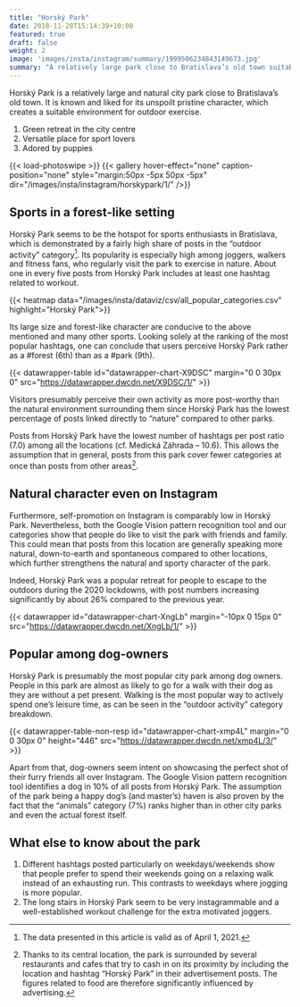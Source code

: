 ```yaml
---
title: "Horský Park"
date: 2018-11-28T15:14:39+10:00
featured: true
draft: false
weight: 2
image: 'images/insta/instagram/summary/1999506234843149673.jpg'
summary: "A relatively large park close to Bratislava’s old town suitable for outdoor exercising"
---
```


Horský Park is a relatively large and natural city park close to Bratislava’s old town. It is known and liked for its unspoilt pristine character, which creates a suitable environment for outdoor exercise.

1. Green retreat in the city centre
2. Versatile place for sport lovers
3. Adored by puppies

{{< load-photoswipe >}}
{{< gallery hover-effect="none" caption-position="none" style="margin:50px -5px 50px -5px" dir="/images/insta/instagram/horskypark/1/" />}}

## Sports in a forest-like setting

Horský Park seems to be the hotspot for sports enthusiasts in Bratislava, which is demonstrated by a fairly high share of posts in the “outdoor activity” category[^2]. Its popularity is especially high among joggers, walkers and fitness fans, who regularly visit the park to exercise in nature. About one in every five posts from Horský Park includes at least one hashtag related to workout.

{{< heatmap data="/images/insta/dataviz/csv/all_popular_categories.csv" highlight="Horský Park">}}

Its large size and forest-like character are conducive to the above mentioned and many other sports. Looking solely at the ranking of the most popular hashtags, one can conclude that users perceive Horský Park rather as a #forest (6th) than as a #park (9th).

{{< datawrapper-table id="datawrapper-chart-X9DSC" margin="0 0 30px 0" src="https://datawrapper.dwcdn.net/X9DSC/1/" >}}

Visitors presumably perceive their own activity as more post-worthy than the natural environment surrounding them since Horský Park has the lowest percentage of posts linked directly to “nature” compared to other parks.

Posts from Horský Park have the lowest number of hashtags per post ratio (7.0) among all the locations (cf. Medická Záhrada – 10.6). This allows the assumption that in general, posts from this park cover fewer categories at once than posts from other areas[^1].

## Natural character even on Instagram

Furthermore, self-promotion on Instagram is comparably low in Horský Park. Nevertheless, both the Google Vision pattern recognition tool and our categories show that people do like to visit the park with friends and family. This could mean that posts from this location are generally speaking more natural, down-to-earth and spontaneous compared to other locations, which further strengthens the natural and sporty character of the park.

Indeed, Horský Park was a popular retreat for people to escape to the outdoors during the 2020 lockdowns, with post numbers increasing significantly by about 26% compared to the previous year.

{{< datawrapper id="datawrapper-chart-XngLb" margin="-10px 0 15px 0" src="https://datawrapper.dwcdn.net/XngLb/1/" >}}

## Popular among dog-owners

Horský Park is presumably the most popular city park among dog owners. People in this park are almost as likely to go for a walk with their dog as they are without a pet present. Walking is the most popular way to actively spend one’s leisure time, as can be seen in the “outdoor activity” category breakdown.

{{< datawrapper-table-non-resp id="datawrapper-chart-xmp4L" margin="0 0 30px 0" height="446" src="https://datawrapper.dwcdn.net/xmp4L/3/" >}}

Apart from that, dog-owners seem intent on showcasing the perfect shot of their furry friends all over Instagram. The Google Vision pattern recognition tool identifies a dog in 10% of all posts from Horský Park. The assumption of the park being a happy dog’s (and master’s) haven is also proven by the fact that the “animals” category (7%) ranks higher than in other city parks and even the actual forest itself.

## What else to know about the park

1. Different hashtags posted particularly on weekdays/weekends show that people prefer to spend their weekends going on a relaxing walk instead of an exhausting run. This contrasts to weekdays where jogging is more popular.
2. The long stairs in Horský Park seem to be very instagrammable and a well-established workout challenge for the extra motivated joggers.

[^1]: Thanks to its central location, the park is surrounded by several restaurants and cafes that try to cash in on its proximity by including the location and hashtag “Horský Park” in their advertisement posts. The figures related to food are therefore significantly influenced by advertising.
[^2]: The data presented in this article is valid as of April 1, 2021.
